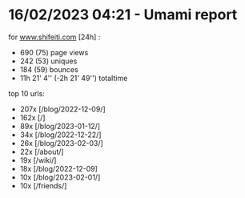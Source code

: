 # 16/02/2023 04:21 - Umami report
for www.shifeiti.com [24h] :

 - 690 (75) page views
 - 242 (53) uniques
 - 184 (59) bounces
 - 11h 21' 4'' (-2h 21' 49'') totaltime


top 10 urls:
 - 207x [/blog/2022-12-09/]
 - 162x [/]
 - 89x [/blog/2023-01-12/]
 - 34x [/blog/2022-12-22/]
 - 26x [/blog/2023-02-03/]
 - 22x [/about/]
 - 19x [/wiki/]
 - 18x [/blog/2022-12-09]
 - 10x [/blog/2023-02-01/]
 - 10x [/friends/]



